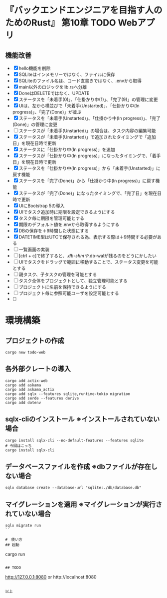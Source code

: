 # 『バックエンドエンジニアを目指す人のためのRust』 第10章 TODO Webアプリ

## 機能改善
* [x] hello機能を削除
* [x] SQLiteはインメモリーではなく、ファイルに保存
* [x] SQLiteのファイル名は、コード直書きではなく、.envから取得
* [x] main以外のロジックをlib.rsへ分離
* [x] DoneはDELETEではなく、UPDATE
* [x] ステータスを「未着手(0)」、「仕掛かり中(1)」、「完了(9)」の管理に変更
* [x] UIは、左から横並びで「未着手(Unstarted)」、「仕掛かり中(In progress)」、「完了(Done)」が並ぶ
* [x] ステータスを「未着手(Unstarted)」、「仕掛かり中(In progress)」、「完了(Done)」の管理に変更
* [ ] ステータスが「未着手(Unstarted)」の場合は、タスク内容の編集可能
* [x] ステータスが「未着手(Unstarted)」で追加されたタイミングで「追加日」を現在日時で更新
* [x] ステータスに「仕掛かり中(In progress)」を追加
* [x] ステータスが「仕掛かり中(In progress)」になったタイミングで、「着手日」を現在日時で更新
* [x] ステータスを「仕掛かり中(In progress)」から「未着手(Unstarted)」に戻す機能
* [x] ステータスを「完了(Done)」から「仕掛かり中(In progress)」に戻す機能
* [x] ステータスが「完了(Done)」になったタイミングで、「完了日」を現在日時で更新
* [x] UIにBootstrap 5の導入
* [x] UIでタスク追加時に期限を設定できるようにする
* [x] タスク毎に期限を管理可能とする
* [x] 期限のデフォルト値を.envから取得するようにする
* [x] DBの保存を＋9時間した状態にする
* [x] DATETIME型はUTCで保存される為、表示する際は＋9時間する必要がある
* [ ] 一覧画面の実装
* [ ] [ctrl + c]で終了すると、*.db-shmや*.db-walが残るのをどうにかしたい
* [ ] UIでタスクをドラッグで範囲に移動することで、ステータス変更を可能とする
* [ ] 親タスク、子タスクの管理を可能とする
* [ ] タスク全体をプロジェクトとして、独立管理可能とする
* [ ] プロジェクトに名前を保持できるようにする
* [ ] プロジェクト毎に参照可能ユーザを設定可能とする
* [ ]


# 環境構築
## プロジェクトの作成
```
cargo new todo-web
```

## 各外部クレートの導入
```
cargo add actix-web
cargo add askama
cargo add askama_actix
cargo add sqlx --features sqlite,runtime-tokio migration
cargo add serde --features derive
cargo add dotenv
```

## sqlx-cliのインストール ※インストールされていない場合
```
cargo install sqlx-cli --no-default-features --features sqlite
# 今回はこっち
cargo install sqlx-cli
```

## データベースファイルを作成 ※dbファイルが存在しない場合
```
sqlx database create --database-url "sqlite:./db/database.db"
```

## マイグレーションを適用 ※マイグレーションが実行されていない場合
```
sqlx migrate run
``

#　使い方
## 起動
```
cargo run
```

## TODO
```
http://127.0.0.1:8080
or
http://localhost:8080
```

以上